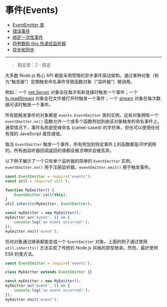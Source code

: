 # 事件(Events)

* [EventEmitter 类](./class_EventEmitter.md)
* [错误事件](./error_events.md)
* [绑定一次性事件](./handling_events_only_once.md)
* [将参数和 this 传递给监听器](./passing_arguments_and_this_to_listeners.md)
* [异步和同步](./asynchronous_vs_synchronous.md)

------------------------------------------------------------

> 稳定度：2 - 稳定

大多数 Node.js 核心 API 都是采用惯用的异步事件驱动架构，通过某种对象（称为“触发器”）定期触发命名事件导致函数对象（“监听器”）被调用。

例如：一个 [net.Server](../net/class_net_Server.md) 对象会在每次有新连接时触发一个事件；一个 [fs.readStream](../stream/api_for_stream_consumers.md#readStream) 对象会在文件被打开时触发一个事件；一个 [stream](../stream/api_for_stream_consumers.md#stream) 对象在每次数据可读时触发一个事件。

所有能触发事件的对象都是 `events.EventEmitter` 类的实例。这些对象拥有一个 `eventEmitter.on()` 函数允许一个或多个函数附加到由该对象触发的命名事件上。通常情况下，事件名称是驼峰命名 (camel-cased) 的字符串，但也可以使用任何有效的 JavaScript 属性键值。

每当 `EventEmitter` 触发一个事件，所有附加到特定事件上的函数都是*同步*调用的。所有由监听器回调返回的值都会被*忽略*并会被丢弃。

以下例子展示了一个只有单个监听器的简单的 `EventEmitter` 实例。`eventEmitter.on()` 用于注册监听器，`eventEmitter.emit()` 用于触发事件。

```javascript
const EventEmitter = require('events');
const util = require('util');

function MyEmitter() {
    EventEmitter.call(this);
}
util.inherits(MyEmitter, EventEmitter);

const myEmitter = new MyEmitter();
myEmitter.on('event', () => {
    console.log('an event occurred!');
});
myEmitter.emit('event');
```

任何对象通过继承都能变成一个 `EventEmitter` 对象。上面的例子通过使用 `util.inherits()` 方法实现了传统的 Node.js 风格的原型继承。然而，最好使用 ES6 的类方法。

```javascript
const EventEmitter = require('events');

class MyEmitter extends EventEmitter {}

const myEmitter = new MyEmitter();
myEmitter.on('event', () => {
    console.log('an event occurred!');
});
myEmitter.emit('event');
```